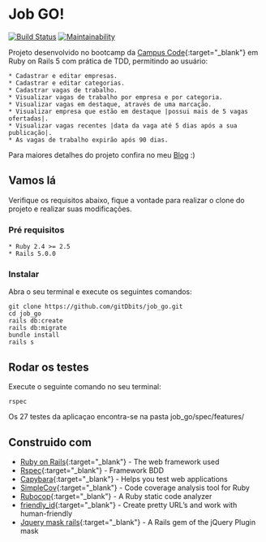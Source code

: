 # Job GO!
[![Build Status](https://travis-ci.org/gitDbits/job_go.svg?branch=master)](https://travis-ci.org/gitDbits/job_go) [![Maintainability](https://api.codeclimate.com/v1/badges/9636fa9165d3c122b696/maintainability)](https://codeclimate.com/github/gitDbits/job_go/maintainability)

Projeto desenvolvido no bootcamp da [Campus Code](https://campuscode.com.br/){:target="_blank"} em Ruby on Rails 5 com prática de TDD, permitindo ao usuário:

    * Cadastrar e editar empresas.
    * Cadastrar e editar categorias.
    * Cadastrar vagas de trabalho.
    * Visualizar vagas de trabalho por empresa e por categoria.
    * Visualizar vagas em destaque, através de uma marcação.
    * Visualizar empresa que estão em destaque |possui mais de 5 vagas ofertadas|.
    * Visualizar vagas recentes |data da vaga até 5 dias após a sua publicação|.
    * As vagas de trabalho expirão após 90 dias.

Para maiores detalhes do projeto confira no meu [Blog](http://diegonoronha.com.br/) :)

## Vamos lá
Verifique os requisitos abaixo, fique a vontade para realizar o clone do projeto e realizar suas modificações.

### Pré requisitos
    * Ruby 2.4 >= 2.5
    * Rails 5.0.0

### Instalar

Abra o seu terminal e execute os seguintes comandos:

```
git clone https://github.com/gitDbits/job_go.git
cd job_go
rails db:create
rails db:migrate
bundle install
rails s
```

## Rodar os testes

Execute o seguinte comando no seu terminal:

```
rspec
```
Os 27 testes da aplicaçao encontra-se na pasta job_go/spec/features/

## Construido com

* [Ruby on Rails](http://www.dropwizard.io/1.0.2/docs/){:target="_blank"} - The web framework used
* [Rspec](https://github.com/rspec/rspec){:target="_blank"} - Framework BDD
* [Capybara](https://github.com/teamcapybara/capybara){:target="_blank"} - Helps you test web applications
* [SimpleCov](https://github.com/colszowka/simplecov){:target="_blank"} - Code coverage analysis tool for Ruby
* [Rubocop](https://github.com/rubocop-hq/rubocop){:target="_blank"} - A Ruby static code analyzer
* [friendly_id](https://github.com/norman/friendly_id){:target="_blank"} - Create pretty URL’s and work with human-friendly
* [Jquery mask rails](https://github.com/maurcarvalho/jquery_mask_rails){:target="_blank"} - A Rails gem of the jQuery Plugin mask

